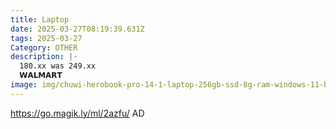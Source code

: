 ```yaml
---
title: Laptop
date: 2025-03-27T08:19:39.631Z
tags: 2025-03-27
Category: OTHER
description: |-
  180.xx was 249.xx
  𝗪𝗔𝗟𝗠𝗔𝗥𝗧  
image: img/chuwi-herobook-pro-14-1-laptop-256gb-ssd-8g-ram-windows-11-bussiness-notebook-computer-pc-intel-gemini-lake-n4020-quad-core-processor-1tb-ssd-expand_983c3f26-a281-4f98-aee5-e3e441a1f9b3.6b991b1645b411ba3b6247e3f6f4ff67.webp
---
```

https://go.magik.ly/ml/2azfu/
AD